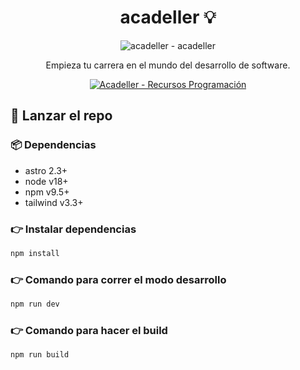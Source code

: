 <div align="center">

# acadeller 💡

![acadeller - acadeller](https://i.imgur.com/MHrqFrY.png)

<p align="center">
  Empieza tu carrera en el mundo del desarrollo de software.
</p>
<p align="center">
  <a href="https://github.com/acadeller/core">
	<img alt="Acadeller - Recursos Programación" src="https://img.shields.io/badge/Acadeller-acadeller-yellow.svg">
	  <br>
 </a>
</p>

</div>

## 🚀 Lanzar el repo

### 📦 Dependencias

- astro 2.3+
- node v18+
- npm v9.5+
- tailwind v3.3+

### 👉 Instalar dependencias

```bash
npm install
```

### 👉 Comando para correr el modo desarrollo

```bash
npm run dev
```

### 👉 Comando para hacer el build

```bash
npm run build
```
